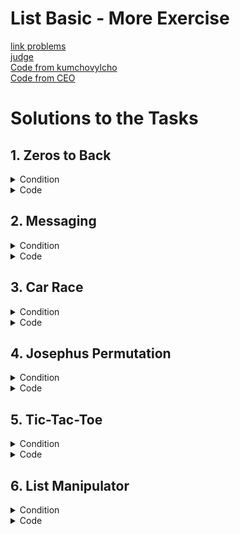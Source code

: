 # List Basic - More Exercise
[link problems](https://judge.softuni.org/Contests/Practice/DownloadResource/40495)<br/>
[judge](https://judge.softuni.org/Contests/1726)<br/>[Code from kumchovylcho](https://github.com/kumchovylcho/softuni/tree/master/Fundamentals%20-%20Python/Lists_Basics%20-%20more%20exercises)<br/>[Code from CEO](https://icode-example.ceo-py.eu/menu?language=Python&course=Fundamentals&module=Lists%20Basics%20-%20More%20Exercises)<br/>

# Solutions to the Tasks
## 1.	Zeros to Back</br>
<details> 
<summary>Condition</summary>

Write a program that receives a **single string (integers separated by a comma and space ", ")**, **finds all the zeros**, 
and **moves them to the back** without messing up the other elements. **Print** the resulting **integer list**.

### Example

| Input | Output |
|-------|--------|
|1, 0, 1, 2, 0, 1, 3|[1, 1, 2, 1, 3, 0, 0]|
|0, 5, 0, 4, 0, 0, 5|[5, 4, 5, 0, 0, 0, 0]|

</details>
<details> <summary>Code</summary>

```Python
list_input = input().split(", ")
new_list = []

for num in list_input:
    num_int = int(num)
    if num_int == 0:
        new_list.append(num_int)

list_input = [int(num) for num in list_input if int(num) != 0]
list_input.extend(new_list)

print(list_input)
```
#### or 
```Python
number_list, zero_list, event_list = [], [], input()

for num in event_list.split(", "):
    number = int(num)
    if number == 0:
        zero_list.append(number)
    else:
        number_list.append(number)
output_list = number_list + zero_list
print(output_list)
```
#### or  From CEO
```Python
numbers = list(map(int, input().strip().split(", ")))

for _ in numbers:
    numbers.append(numbers.pop(numbers.index(0)))
print(numbers)
```
#### or  from Taner
```Python
numbers_with_zeros = [int(number) for number in input().split(", ")]

finding_the_zeros = [number for number in numbers_with_zeros if number == 0]
numbers_without_zeros = [number for number in numbers_with_zeros if number > 0]
list_with_zeros_at_the_back = numbers_without_zeros + finding_the_zeros

print(list_with_zeros_at_the_back)
```
</details>

## 2.	Messaging</br>

<details>
<summary>Condition</summary>

On the **first line**, you will receive a sequence of numbers **separated by a single space**. 
On the **second line**, you will receive a **string**.</br>
Your task is to write a program that sends a message **only using chars** from the given string. 
**Each char** the program adds to the message should be found by **its index**. </br>
The index you are looking for is the **sum of a number's digits** from the first sequence. 
**If the index is greater** than the length of the text, **continue counting** from the beginning 
so that you always have a valid index). </br>
**When you find a char**, you should add it to the **message and remove it from the string**. 
It means that for the following index, the text will contain one character less.</br>
**Print the final message.**
### Example
| Input                                         | Output |
|-----------------------------------------------|-------|
| 9992 562 8933</br>This is some message for you |hey|
| 2 122 1123 1321 9 17211</br>87j973u59dg37e725!|judge!|

</details>

<details> 
<summary>Code</summary>

```Python
numbers_input = input()
text_input = input()

message = ""
text_list = list(text_input)

for num in map(int, numbers_input.split()):
    digit_sum = sum(int(digit) for digit in str(num))

    list_index = digit_sum % len(text_list)

    message += text_list[list_index]
    text_list.pop(list_index)

    if len(text_list) == 0:
        break

print(message)
```
### or
```Python
code_number = [int(num) for num in input().split(" ")]
code_string = input()
cod_list = []

for code in code_number:
    sum_digits = 0
    for digit in str(code):
        sum_digits += int(digit)
    cod_list.append(sum_digits)

decoded_message = ""
for index in cod_list:
    if len(code_string) == 0:
        break
    current_char = code_string[index % len(code_string)]
    decoded_message += current_char
    code_string = code_string.replace(current_char, "", 1)

print(decoded_message)
```
### or from CEO
```Python
numbers_input = input()
text_input = input()

message = ""
text_list = list(text_input)

for num in map(int, numbers_input.split()):
    digit_sum = sum(int(digit) for digit in str(num))

    list_index = digit_sum % len(text_list)

    message += text_list[list_index]
    text_list.pop(list_index)

    if len(text_list) == 0:
        break
```
### or from CEO
```Python
numbers = input().split()
string_text = input()
msg_show = ""

for num in numbers:
    find_index = sum([int(s_num) for s_num in num])
    if find_index >= len(string_text):
        find_index = find_index - len(string_text)
    msg_show += string_text[find_index]
    string_text = string_text[:find_index] + string_text[find_index + 1:]

print(msg_show)
```
### or from CEO
```Python
numbers = input().split()
string_text = input()

msg_show = ""

for num in numbers:
    find_index = 0
    for s_num in num:
        find_index += int(s_num)
    if find_index > len(string_text):
        find_index = find_index - len(string_text)
    msg_show += string_text[find_index]
    string_text = string_text[:find_index] + string_text[find_index + 1:]

print(msg_show)
```
### or from kumchovylcho
```Python
numbers = [number for number in input().split()]
text = list(input())
index = 0
final_string = ""


def check_text(letter_position):
    global text
    global final_string
    if 0 <= letter_position < len(text):
        final_string += text[letter_position]
        text.pop(letter_position)
    elif letter_position >= len(text):
        index_to_remove = index - len(text)
        final_string += text[index_to_remove]
        text.pop(index_to_remove)


for number in numbers:
    index = 0
    for digit in number:
        index += int(digit)
    check_text(index)

print(final_string)
```
</details>

## 3.	Car Race</br>

<details>
<summary>Condition</summary>

Write a program that announces the winner of a car race. </br>
You will **receive a sequence of numbers**. 
**Each number** represents the time the car needs to pass through that **step (the index)**. 
**There will be two cars**.</br>
**The first** one starts from the **left side**, and the **other** one starts from the **right side**.
**The middle index** of the sequence is the **finish line**. 
**Calculate** the **total time** each racer needs to reach the finish line and **print the winner** with his total time (**the racer with less time**). 
**If you have a zero** in the list, you should **reduce the racer's time** that reached it by **20%** (**from his current time**).
**The number of elements** in the sequence will **always be odd**.</br>
Print the result in the following format **"The winner is {left/right} with total time: {total_time}"**.
The time should be **formatted** to the **first decimal point**.</br>

#### Example
| Input | Output |Comment|
|-------|--------|-|
|29 13 9 0 13 0 21 0 14 82 12|The winner is left with total time: 53.8|The time of the left racer is (29 + 13 + 9) * 0.8 (because of the zero) + 13 = 53.8.</br>The time of the right racer is (82 + 12 + 14) * 0.8 + 21 = 107.4.</br>The winner is the left racer, so we print it.|
|123 20 4 0 13 0 0 5 5 14 0|The winner is right with total time: 19.2||

</details>

<details> 
<summary>Code</summary>

```Python
time_index = [int(num) for num in input().split(" ")]
left_car = 0
right_car = 0

middle_index = len(time_index) // 2
middle_element = time_index[middle_index]

for l_time in time_index[0:middle_index]:
    if l_time == 0:
        left_car *= 0.8
    else:
        left_car += l_time

for r_time in time_index[-1:middle_index:-1]:
    if r_time == 0:
        right_car *= 0.8
    else:
        right_car += r_time

if left_car < right_car:
    print(f"The winner is left with total time: {left_car:.1f}")
else:
    print(f"The winner is right with total time: {right_car:.1f}")
```
### or 
```Python
numbers_input = input()
numbers_list = list(map(int, numbers_input.split()))
    # Изчисляване на сумата на индексите
sum_of_indexes = sum(range(len(numbers_list)))
    # Изчисляване на броя на елементите в списъка
num_elements = len(numbers_list)
    # Изчисляване на средния индекс - FINAL
finish_index = int(sum_of_indexes / num_elements)
left_list = numbers_list[:finish_index]
right_list = numbers_list[finish_index+1:][::-1]
# print("left_list", left_list)
# print("right_list", right_list)
left_sum, right_sum = 0, 0
for l in left_list:
    if l == 0:
        left_sum *= 0.8
    else:
        left_sum += l
for r in right_list:
    if r == 0:
        right_sum *= 0.8
    else:
        right_sum += r

if left_sum < right_sum:
    winer = "left"
    winer_time = left_sum
else:
    winer = "right"
    winer_time = right_sum

print(f"The winner is {winer} with total time: {winer_time:.1f}")
```
### or 
```Python
numbers_list = list(map(int, input().split()))
finish = len(numbers_list) // 2
left_list = numbers_list[:finish]
right_list = numbers_list[finish+1:][::-1]
left_sum, right_sum = 0, 0
for l, r in zip(left_list, right_list):
    left_sum += l
    if l == 0:
        left_sum *= 0.8
    right_sum += r
    if r == 0:
        right_sum *= 0.8

print(f"The winner is left with total time: {left_sum:.1f}" if left_sum < right_sum
      else f"The winner is right with total time: {right_sum:.1f}")
```
### or 
```Python
sequence_of_numbers = [int(num) for num in input().split()]

first_car = len(sequence_of_numbers) // 2

first_car_score = sum([num if num != 0 else -sum(sequence_of_numbers[:first_car][:pos]) * 0.2 for pos, num in
                       enumerate(sequence_of_numbers[:first_car])])
second_car_score = sum([num if num != 0 else -sum(sequence_of_numbers[::-1][:first_car][:pos]) * 0.2 for pos, num in
                    enumerate(sequence_of_numbers[::-1][:first_car])])

if first_car_score < second_car_score:
    print(f"The winner is left with total time: {first_car_score:.1f}")
else:
    print(f"The winner is right with total time: {second_car_score:.1f}")
```
### or 
```Python
sequence_of_numbers = input().split(" ")

car_one_total = 0
car_two_total = 0
s_car = sequence_of_numbers
where_is_split = len(sequence_of_numbers) // 2


for car_one, car_two in zip(sequence_of_numbers[:where_is_split], s_car[::-1]):
    car_one = int(car_one)
    car_two = int(car_two)
    if car_one == 0:
        car_one_total = car_one_total * 0.8
    else:
        car_one_total += car_one

    if car_two == 0:
        car_two_total = car_two_total * 0.8
    else:
        car_two_total += car_two

if car_one_total < car_two_total:
    print(f"The winner is left with total time: {car_one_total:.1f}")

else:
    print(f"The winner is right with total time: {car_two_total:.1f}")
```
</details>

## 4.	Josephus Permutation</br>

<details>
<summary>Condition</summary>

This problem takes its name from arguably the most important event in the life of the ancient historian Josephus. </br>
According to his tale, he and his 40 soldiers were trapped in a cave by the Romans during a siege. 
Refusing to surrender to the enemy, they instead opted for mass suicide, with a twist:</br> 
    they formed a circle and proceeded to kill one man of every three until one last man was left (and that it was supposed to kill himself to end the act). 
    Well, Josephus and another man were the last, and, as we now know every detail of the story, you may have correctly guessed that they did not precisely follow through with the original idea.</br></br>
You are now to create a program that prints a Josephus permutation, receiving two lines of code:</br> 
    * the list itself - numbers separated by a single space representing the people in the circle</br> 
    * a number k</br> 
People are standing in a circle waiting to be executed.</br>
Counting begins from the first one in the circle and proceeds from left to right.</br>  
After a specified number of people are skipped, the k person is executed.</br>
The procedure is repeated with the remaining people, starting with the next person, </br> 
    going in the same direction, and skipping the same number of people until no one remains.</br> 
Print the people by order of executions in the format: **"[{executed1},{executed2}, … {executedN}]"**
### Example
| Input                   | Output |
|-------------------------|--------|
| 1 2 3 4 5 6 7</br>3     |[3,6,2,7,5,1,4]|
| 10 5 65 104 1 0 2</br>8 |[10,65,0,1,5,2,104]|

</details>

<details> 
<summary>Code</summary>

```Python
input_numbers = list(map(int, input().split()))
dead = len(input_numbers)
output_r = []
kill_step = int(input()) - 1
result, index = [], 0

while dead > 0:
    index = (index + kill_step) % dead
    eliminated_number = input_numbers.pop(index)
    result.append(str(eliminated_number))
    dead -= 1

output_r = '[' + ','.join(result) + ']'  # Convert list to a string without spaces
print(output_r)
```
### whit FOR LOOP  
```Python
input_numbers = list(map(int, input().split()))
dead = len(input_numbers)
kill_step = int(input())
kill_step -= 1
result, index = [], 0

for _ in range(dead):
    index = (index + kill_step) % dead
    eliminated_number = input_numbers.pop(index)
    result.append(str(eliminated_number))
    dead -= 1

output = "[" + ",".join(result) + "]" # Convert list to a string without spaces
print(output)
```
### or:  from [SimeonChifligarov](https://github.com/SimeonChifligarov/SoftUni_Judge_Python_Problems/blob/main/Python_Fundamentals_Course/03_List_Basics_More_Exercises/04_Josephus_Permutation.py)
```Python
the_list_itself = [int(el) for el in input().split()]
number_k = int(input())
result = []
current_list = the_list_itself.copy()

for _ in range(len(the_list_itself)):
    new_number_k = number_k
    while new_number_k > len(current_list):
        new_number_k -= len(current_list)
    else:
        result.append(current_list[new_number_k - 1])
        current_list.pop(new_number_k - 1)
        current_left = current_list[:new_number_k - 1]
        current_right = current_list[new_number_k - 1:]
        current_list = current_right + current_left

result = [str(el) for el in result]
print(f"[{','.join(result)}]")
```
### or
```Python
people = input().split(' ')
k = int(input())

counter = 0
i = 0
executed = list()
while len(people) > 0:
    counter += 1

    if counter % k == 0:
        # print(people[i], end=' ')
        executed.append(people[i])
        people.pop(i)
    else:

        i += 1

    if i >= len(people):
        i = 0

prt_str = ','.join([str(x) for x in executed.copy()])
print(f'[{prt_str}]')
```
</details>


## 5.	Tic-Tac-Toe

<details>
<summary>Condition</summary>

You will receive a field of a tic-tac-toe game in three lines containing numbers, separated by a single space.</br>
Legend:</br>
* 0 - empty space</br>
* 1 - first player move</br>
* 2 - second player move</br>
Find out who the winner is.</br> **If the first player wins**, print **"First player won"**.</br>
If the **second player** wins, print **"Second player won"**. **Otherwise**, print **"Draw!"**.

### Example
| Input                     | Output |
|---------------------------|--------|
| 2 0 1</br>0 1 0</br>1 0 2 |First player won|
| 0 1 0</br>2 2 2</br>1 0 0 |Second player won|
| 1 0 2</br>0 1 2</br>1 2 0 |Draw!|

</details>

<details> 
<summary>Code</summary>

```Python
lines = [input().split() for _ in range(3)]
first_player_win = None

for player in ['1', '2']:
    if (any(all(cell == player for cell in line) for line in lines)
            or any(all(line[i] == player for line in lines) for i in range(3))):
        first_player_win = (player == '1')
        break

# Check diagonals for both players
for player in ['1', '2']:
    if (all(lines[i][i] == player for i in range(3))
            or all(lines[i][2 - i] == player for i in range(3))):
        first_player_win = (player == '1')
        break

if first_player_win is None:
    print("Draw!")
elif first_player_win:
    print("First player won")
else:
    print("Second player won")
```
### from CEO
```Python
first_line = input().split(" ")
second_line = input().split(" ")
third_line = input().split(" ")

first_player_win = None

if len(set(first_line)) == 1 and first_line[0] == "1":
    first_player_win = True

elif len(set(second_line)) == 1 and second_line[0] == "1":
    first_player_win = True

elif len(set(third_line)) == 1 and third_line[0] == "1":
    first_player_win = True

elif first_line[0] == second_line[1] == third_line[2] and first_line[0] == "1":
    first_player_win = True

elif first_line[1] == second_line[1] == third_line[1] and first_line[1] == "1":
    first_player_win = True

elif first_line[2] == second_line[1] == third_line[0] and first_line[2] == "1":
    first_player_win = True

elif first_line[2] == second_line[2] == third_line[2] and first_line[2] == "1":
    first_player_win = True

elif first_line[0] == second_line[0] == third_line[0] and first_line[0] == "1":
    first_player_win = True

elif len(set(first_line)) == 1 and first_line[0] == "2":
    first_player_win = False

elif len(set(second_line)) == 1 and second_line[0] == "2":
    first_player_win = False

elif len(set(third_line)) == 1 and third_line[0] == "2":
    first_player_win = False

elif first_line[0] == second_line[1] == third_line[2] and first_line[0] == "2":
    first_player_win = False

elif first_line[1] == second_line[1] == third_line[1] and first_line[1] == "2":
    first_player_win = False

elif first_line[2] == second_line[1] == third_line[0] and first_line[2] == "2":
    first_player_win = False

elif first_line[2] == second_line[2] == third_line[2] and first_line[2] == "2":
    first_player_win = False

elif first_line[0] == second_line[0] == third_line[0] and first_line[0] == "2":
    first_player_win = False


if first_player_win is None:
    print("Draw!")

elif first_player_win:
    print("First player won")

else:
    print("Second player won")
```
### whit MATRIX 
```Python
matrix = []

for run in range(3):
    list_app = list(map(int, input().split()))
    matrix.append(list_app)
first_player = False
second_player = False

# Check for rows and columns
for i in range(3):
    # Rows
    if matrix[i][0] == matrix[i][1] == matrix[i][2] != 0:
        if matrix[i][0] == 1:
            first_player = True
        elif matrix[i][0] == 2:
            second_player = True

    # Columns
    if matrix[0][i] == matrix[1][i] == matrix[2][i] != 0:
        if matrix[0][i] == 1:
            first_player = True
        elif matrix[0][i] == 2:
            second_player = True

# Check diagonals
if matrix[0][0] == matrix[1][1] == matrix[2][2] != 0:
    if matrix[0][0] == 1:
        first_player = True
    elif matrix[0][0] == 2:
        second_player = True

if matrix[0][2] == matrix[1][1] == matrix[2][0] != 0:
    if matrix[0][2] == 1:
        first_player = True
    elif matrix[0][2] == 2:
        second_player = True

# Determine the winner or draw
if first_player:
    print("First player won")
elif second_player:
    print("Second player won")
else:
```
</details>

## 6.	List Manipulator

<details>
<summary>Condition</summary>

Trifon has finally become a junior developer and has received his first task. It is about manipulating a list of integers. He is not quite happy about it since he hates manipulating lists. They will pay him a lot of money, though, and he is willing to give somebody half of it if to help him do his job. On the other hand, you love lists (and money), so you decide to try your luck.
The list may be manipulated by one of the following commands:</br>
* "exchange {index}" – splits the list after the given index and exchanges the places of the two resulting sub-lists. E.g., [1, 2, 3, 4, 5] -> "exchange 2" -> result: [4, 5, 1, 2, 3]
  * If the index is outside the boundaries of the list, print "Invalid index"
  * A negative index is considered invalid
* "max even/odd"– returns the INDEX of the max even/odd element. E.g., [1, 4, 8, 2, 3] -> "max odd" -> print: 4
* "min even/odd" – returns the INDEX of the min even/odd element. E.g. [1, 4, 8, 2, 3] -> "min even" -> print: 3
  * If there are two or more equal min/max elements, return the index of the rightmost one
  * If a min/max even/odd element cannot be found, print "No matches"
* "first {count} even/odd" – returns the first count even/odd elements. E.g. [1, 8, 2, 3] -> "first 2 even" -> print [8, 2]
* "last {count} even/odd" – returns the last count even/odd elements. E.g. [1, 8, 2, 3] -> "last 2 odd" -> print [1, 3]
  * If the count is greater than the list length, print "Invalid count"
  * If there are not enough elements to satisfy the count, print as many as you can. If there are zero even/odd elements, print an empty list "[]"
* "end" - stop taking input and print the final state of the list
### Input
* The input data should be read from the console.
* On the first line, the initial list is received as a line of integers, separated by a single space.
* On the following lines, until the command "end" is received, you will receive the list manipulation commands.
* The input data will always be valid and in the format described. There is no need to check it explicitly.
### Output
* The output should be printed on the console.
* On a separate line, print the output of the corresponding command.
* On the last line, print the final list in square brackets with its elements separated by a comma and a space.
* See the examples below to get a better understanding of your task.
### Constraints
* The number of input lines will be in the range [2 … 50].
* The list elements will be integers in the range [0 … 1000].
* The number of elements will be in the range [1 .. 50].
* The split index will be an integer in the range [-231 … 231 – 1].
* The first/last count will be an integer in the range [1 … 231 – 1].
* There will not be redundant whitespace anywhere in the input.
* Allowed working time for your program: 0.1 seconds. Allowed memory: 16 MB.
### Examples

| Input | Output |
|-------|--------|
|1 3 5 7 9</br>exchange 1</br>max odd</br>min even</br>first 2 odd</br>last 2 even</br>exchange 3</br>end|2</br>No matches</br>[5, 7]</br>[]</br>[3, 5, 7, 9, 1]|
|1 10 100 1000</br>max even</br>first 5 even</br>exchange 10</br>min odd</br>exchange 0</br>max even</br>min even</br>end|3</br>Invalid count</br>Invalid index</br>0</br>2</br>0</br>[10, 100, 1000, 1]|
|1 10 100 1000</br>exchange 3</br>first 2 odd</br>last 4 odd</br>end|[1]</br>[1]</br>[1, 10, 100, 1000]|

</details>

<details> 
<summary>Code</summary>

```Python
numbers = [int(i) for i in input().split()]
command = input().split()

while command[0] != "end":
    even = [i for i in numbers if i % 2 == 0]
    odd = [i for i in numbers if i % 2 != 0]

    if command[0] == "exchange":
        if 0 <= int(command[1]) < len(numbers):
            numbers = numbers[int(command[1]) + 1:] + numbers[:int(command[1]) + 1]
        else:
            print(f'Invalid index')

    elif command[0] == "max":
        if command[1] == "even" and even:
            print((len(numbers) - numbers[::-1].index(max(even)) - 1))
        elif command[1] == "odd" and odd:
            print((len(numbers) - numbers[::-1].index(max(odd)) - 1))
        else:
            print('No matches')

    elif command[0] == "min":
        if command[1] == "even" and even:
            print((len(numbers) - numbers[::-1].index(min(even)) - 1))
        elif command[1] == "odd" and odd:
            print((len(numbers) - numbers[::-1].index(min(odd)) - 1))
        else:
            print('No matches')

    elif command[0] == "first":
        if 0 < int(command[1]) <= len(numbers):
            if command[2] == "even":
                print(even[0:int(command[1])])
            else:
                print(odd[0:int(command[1])])
        else:
            print(f"Invalid count")

    elif command[0] == "last":
        if 0 < int(command[1]) <= len(numbers):
            if command[2] == "even":
                print(even[-int(command[1]):])
            else:
                print(odd[-int(command[1]):])
        else:
            print(f"Invalid count")
    command = input().split()

print(numbers)
```
### whit dictionary from CEO
```Python
main_list = [int(x) for x in input().split()]


def check_valid_index(index):
    if 0 <= index < len(main_list):
        return True
    print("Invalid index")


def exchange(_, info):
    index = info[0]
    global main_list
    if check_valid_index(index):
        part_one = main_list[:index + 1]
        part_two = main_list[index + 1:]
        main_list = part_two + part_one


def max_min_even_odd(max_or_min, info):
    operation ={ "max":max, "min": min}
    type_number = info[0]
    if type_number == "even":
        result = [x for x in main_list if x % 2 == 0]
    else:
        result = [x for x in main_list if x % 2 != 0]
    if result:
        ind = operation[max_or_min](result)
        print(len(main_list) - main_list[::-1].index(ind) - 1)
    else:
        print("No matches")


def first_numbers(starting_from, info):
    number, number_type = info
    if number > len(main_list):
        print("Invalid count")
        return
    odd, even = [], []
    for num in main_list:
        if num % 2 != 0:
            odd.append(num)
        else:
            even.append(num)
    if starting_from == "first":
        if number_type == "even":
            print(even[:number])
        elif number_type == "odd":
            print(odd[:number])
    elif starting_from == "last":
        if number_type == "even":
            print(even[-number:])
        else:
            print(odd[-number:])


commands = {
    "max": max_min_even_odd,
    "min": max_min_even_odd,
    "first": first_numbers,
    "last": first_numbers,
    "exchange": exchange

}

command = input()

while command != "end":
    command_type, *info = [x if x.isalpha() else int(x) for x in command.split()]
    commands[command_type](command_type, info)
    command = input()

print(main_list)
```
### whit dictionary from kumchovalcho
```Python
numbers = [int(number) for number in input().split()]


def exchange(index):
    global numbers
    if 0 <= index < len(numbers):
        numbers = numbers[index + 1:] + numbers[:index + 1]
    else:
        print("Invalid index")


def min_max(min_max, even_odd):
    global even, odd
    if min_max == "max":
        if even_odd == "even" and even:
            print((len(numbers) - numbers[::-1].index(max(even)) - 1))
        elif even_odd == "odd" and odd:
            print((len(numbers) - numbers[::-1].index(max(odd)) - 1))
        else:
            print("No matches")
    elif min_max == "min":
        if even_odd == "even" and even:
            print((len(numbers) - numbers[::-1].index(min(even)) - 1))
        elif even_odd == "odd" and odd:
            print((len(numbers) - numbers[::-1].index(min(odd)) - 1))
        else:
            print("No matches")


def first_last_numbers(first_last, count_of_numbers, even_odd):
    global even, odd
    if 0 <= count_of_numbers <= len(numbers):
        if first_last == "first" and even_odd == "even":
            print(even[:count_of_numbers])
        elif first_last == "first" and even_odd == "odd":
            print(odd[:count_of_numbers])
        elif first_last == "last" and even_odd == "even":
            print(even[-count_of_numbers:])
        elif first_last == "last" and even_odd == "odd":
            print(odd[-count_of_numbers:])
    else:
        print("Invalid count")


command = input()
while command != "end":
    even = [number for number in numbers if number % 2 == 0]
    odd = [number for number in numbers if number % 2 != 0]
    command = command.split()
    command_type = command[0]
    if command_type == "exchange":
        index = int(command[1])
        exchange(index)
    elif command_type == "max" or command_type == "min":
        min_max(command[0], command[1])
    elif command_type == "first" or command_type == "last":
        first_last_numbers(command[0], int(command[1]), command[2])
    command = input()

print(numbers)
```
</details>